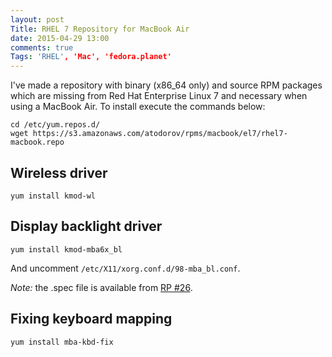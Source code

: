 ```yaml
---
layout: post
Title: RHEL 7 Repository for MacBook Air
date: 2015-04-29 13:00
comments: true
Tags: 'RHEL', 'Mac', 'fedora.planet'
---
```


I've made a repository with binary (x86_64 only) and source RPM packages which
are missing from Red Hat Enterprise Linux 7 and necessary when using a 
MacBook Air. To install execute the commands below:

    cd /etc/yum.repos.d/
    wget https://s3.amazonaws.com/atodorov/rpms/macbook/el7/rhel7-macbook.repo


Wireless driver
---------------

    yum install kmod-wl


Display backlight driver
------------------------

    yum install kmod-mba6x_bl


And uncomment `/etc/X11/xorg.conf.d/98-mba_bl.conf`.

*Note:* the .spec file is available from 
[RP #26](https://github.com/patjak/mba6x_bl/pull/26).

Fixing keyboard mapping
-----------------------

    yum install mba-kbd-fix

